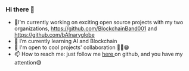 ### Hi there 👋

<!--
**nathfavour/nathfavour** is a ✨ _special_ ✨ repository because its `README.md` (this file) appears on your GitHub profile.

Here are some ideas to get you started:
-->

- 🔭I’m currently working on exciting open source projects with my two organizations, https://github.com/BlockchainBand001 and https://github.com/bAInaryglobe
- 🌱 I’m currently learning AI and Blockchain
- 👯 I'm open to cool projects' collaboration ✌🏽😁
- 📫 How to reach me: just follow me <a href="https://github.com/nathfavour"> here </a> on github, and you have my attention😅
